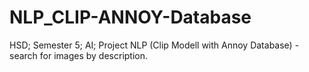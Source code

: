 # NLP_CLIP-ANNOY-Database
HSD; Semester 5; AI; Project NLP (Clip Modell with Annoy Database) - search for images by description.
